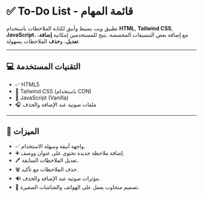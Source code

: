 # ✅ To-Do List - قائمة المهام

تطبيق ويب بسيط وأنيق لكتابة الملاحظات باستخدام **HTML**, **Tailwind CSS**, **JavaScript**، مع إضافة بعض التنسيقات المخصصة. يتيح للمستخدمين إمكانية **إضافة**، **تعديل**، و**حذف** الملاحظات بسهولة.

---

## 💻 التقنيات المستخدمة

- ✅ HTML5
- 🎨 Tailwind CSS (باستخدام CDN)
- 🧠 JavaScript (Vanilla)
- 🎧 ملفات صوتية عند الإضافة والحذف
---

## 🎯 الميزات

- ✅ واجهة أنيقة وسهلة الاستخدام.
- ➕ إضافة ملاحظة جديدة تحتوي على عنوان ووصف.
- 🖊️ تعديل الملاحظات السابقة.
- 🗑️ حذف الملاحظات مع تأكيد.
- 🔊 مؤثرات صوتية عند الإضافة والحذف.
- 📱 تصميم متجاوب يعمل على الهواتف والشاشات الصغيرة.
